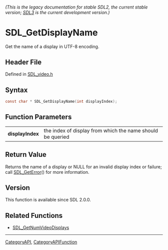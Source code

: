 ###### (This is the legacy documentation for stable SDL2, the current stable version; [SDL3](https://wiki.libsdl.org/SDL3/) is the current development version.)
# SDL_GetDisplayName

Get the name of a display in UTF-8 encoding.

## Header File

Defined in [SDL_video.h](https://github.com/libsdl-org/SDL/blob/SDL2/include/SDL_video.h)

## Syntax

```c
const char * SDL_GetDisplayName(int displayIndex);

```

## Function Parameters

|                      |                                                            |
| -------------------- | ---------------------------------------------------------- |
| **displayIndex**     | the index of display from which the name should be queried |

## Return Value

Returns the name of a display or NULL for an invalid display index or
failure; call [SDL_GetError](SDL_GetError)() for more information.

## Version

This function is available since SDL 2.0.0.

## Related Functions

* [SDL_GetNumVideoDisplays](SDL_GetNumVideoDisplays)

----
[CategoryAPI](CategoryAPI), [CategoryAPIFunction](CategoryAPIFunction)


